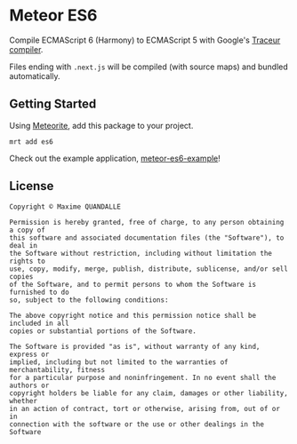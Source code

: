 # Meteor ES6

Compile ECMAScript 6 (Harmony) to ECMAScript 5 with Google's [Traceur compiler](https://github.com/google/traceur-compiler). 

Files ending with `.next.js` will be compiled (with source maps) and bundled automatically.

## Getting Started

Using [Meteorite](https://github.com/oortcloud/meteorite/), add this package to your project.

```
mrt add es6
```

Check out the example application, [meteor-es6-example](https://github.com/christianbundy/meteor-es6-example)!


## License

```
Copyright © Maxime QUANDALLE

Permission is hereby granted, free of charge, to any person obtaining a copy of
this software and associated documentation files (the "Software"), to deal in
the Software without restriction, including without limitation the rights to
use, copy, modify, merge, publish, distribute, sublicense, and/or sell copies
of the Software, and to permit persons to whom the Software is furnished to do
so, subject to the following conditions:

The above copyright notice and this permission notice shall be included in all
copies or substantial portions of the Software.

The Software is provided "as is", without warranty of any kind, express or
implied, including but not limited to the warranties of merchantability, fitness
for a particular purpose and noninfringement. In no event shall the authors or
copyright holders be liable for any claim, damages or other liability, whether
in an action of contract, tort or otherwise, arising from, out of or in
connection with the software or the use or other dealings in the Software
```
